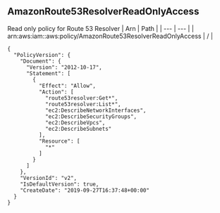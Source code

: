 
## AmazonRoute53ResolverReadOnlyAccess
Read only policy for Route 53 Resolver
| Arn | Path |
| --- | --- |
| arn:aws:iam::aws:policy/AmazonRoute53ResolverReadOnlyAccess | / |
```
{
  "PolicyVersion": {
    "Document": {
      "Version": "2012-10-17",
      "Statement": [
        {
          "Effect": "Allow",
          "Action": [
            "route53resolver:Get*",
            "route53resolver:List*",
            "ec2:DescribeNetworkInterfaces",
            "ec2:DescribeSecurityGroups",
            "ec2:DescribeVpcs",
            "ec2:DescribeSubnets"
          ],
          "Resource": [
            "*"
          ]
        }
      ]
    },
    "VersionId": "v2",
    "IsDefaultVersion": true,
    "CreateDate": "2019-09-27T16:37:48+00:00"
  }
}
```
